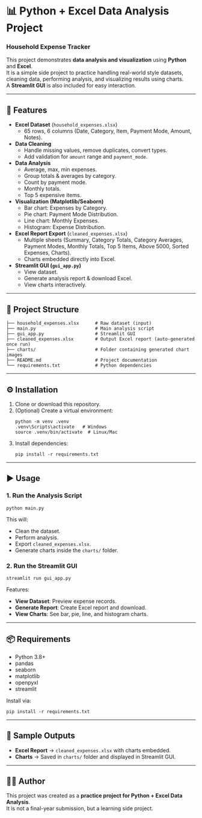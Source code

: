 # 📊 Python + Excel Data Analysis Project  
### Household Expense Tracker  

This project demonstrates **data analysis and visualization** using **Python** and **Excel**.  
It is a simple side project to practice handling real-world style datasets, cleaning data, performing analysis, and visualizing results using charts.  
A **Streamlit GUI** is also included for easy interaction.  

---

## 🚀 Features
- **Excel Dataset** (`household_expenses.xlsx`)  
  - 65 rows, 6 columns (Date, Category, Item, Payment Mode, Amount, Notes).  
- **Data Cleaning**  
  - Handle missing values, remove duplicates, convert types.  
  - Add validation for `amount` range and `payment_mode`.  
- **Data Analysis**  
  - Average, max, min expenses.  
  - Group totals & averages by category.  
  - Count by payment mode.  
  - Monthly totals.  
  - Top 5 expensive items.  
- **Visualization (Matplotlib/Seaborn)**  
  - Bar chart: Expenses by Category.  
  - Pie chart: Payment Mode Distribution.  
  - Line chart: Monthly Expenses.  
  - Histogram: Expense Distribution.  
- **Excel Report Export** (`cleaned_expenses.xlsx`)  
  - Multiple sheets (Summary, Category Totals, Category Averages, Payment Modes, Monthly Totals, Top 5 Items, Above 5000, Sorted Expenses, Charts).  
  - Charts embedded directly into Excel.  
- **Streamlit GUI (`gui_app.py`)**  
  - View dataset.  
  - Generate analysis report & download Excel.  
  - View charts interactively.  

---

## 📂 Project Structure
```
├── household_expenses.xlsx      # Raw dataset (input)
├── main.py                      # Main analysis script
├── gui_app.py                   # Streamlit GUI
├── cleaned_expenses.xlsx        # Output Excel report (auto-generated once run)
├── charts/                      # Folder containing generated chart images
├── README.md                    # Project documentation
└── requirements.txt             # Python dependencies
```

---

## ⚙️ Installation
1. Clone or download this repository.  
2. (Optional) Create a virtual environment:
   ```
   python -m venv .venv
   .venv\Scripts\activate   # Windows
   source .venv/bin/activate  # Linux/Mac
   ```
3. Install dependencies:
   ```
   pip install -r requirements.txt
   ```

---

## ▶️ Usage

### 1. Run the Analysis Script
```
python main.py
```
This will:
- Clean the dataset.  
- Perform analysis.  
- Export `cleaned_expenses.xlsx`.  
- Generate charts inside the `charts/` folder.  

### 2. Run the Streamlit GUI
```
streamlit run gui_app.py
```
Features:
- **View Dataset**: Preview expense records.  
- **Generate Report**: Create Excel report and download.  
- **View Charts**: See bar, pie, line, and histogram charts.  

---

## 📦 Requirements
- Python 3.8+  
- pandas  
- seaborn  
- matplotlib  
- openpyxl  
- streamlit  

Install via:
```
pip install -r requirements.txt
```

---

## 📸 Sample Outputs
- **Excel Report** → `cleaned_expenses.xlsx` with charts embedded.  
- **Charts** → Saved in `charts/` folder and displayed in Streamlit GUI.  

---

## 🧑‍💻 Author
This project was created as a **practice project for Python + Excel Data Analysis**.  
It is not a final-year submission, but a learning side project.  
